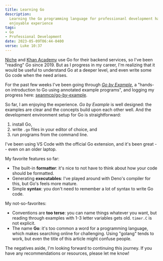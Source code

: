 ```yaml
---
title: Learning Go
description:
  Learning the Go programming language for professionanl development has been an
  enjoyable experience
tags:
- Go
- Professional Development
date: 2023-05-09T06:44-0400
verse: Luke 10:37
---
```


[Niche](https://niche.com) and [Khan Academy](https://khanacademy.org) use Go
for their backend services, so I've been "reading" Go since 2019. But as I
progress in my career, I'm realizing that it would be useful to understand Go at
a deeper level, and even write some Go code when the need arises.

For the past few weeks I've been going through
[_Go by Example_](https://gobyexample.com), a "hands-on introduction to Go using
annotated example programs", and logging my progress here:
[seanmcp/go-by-example](https://github.com/seanmcp/go-by-example).

So far, I am enjoying the experience. _Go by Example_ is well designed: the
examples are clear and the concepts build upon each other well. And the
development environment setup for Go is straightforward:

1. install Go,
2. write `.go` files in your editor of choice, and
3. run programs from the command line.

I've been using VS Code with the official Go extension, and it's been great --
even on an older laptop.

My favorite features so far:

- The built-in **formatter**: it's nice to not have to think about how your code
  should be formatted.
- Generating **executables**: I've played around with Deno's compiler for this,
  but Go's feels more mature.
- Simple **syntax**: you don't need to remember a lot of syntax to write Go
  code.

My not-so-favorites:

- Conventions are **too terse**: you can name things whatever you want, but
  reading through examples with 1-3 letter variables gets old. `timer.C` is not
  explicit.
- The name **Go**: it's too common a word for a programming language, which
  makes searching online for challenging. Using "golang" tends to work, but even
  the title of this article might confuse people.

The negatives aside, I'm looking forward to continuing this journey. If you have
any recommendations or resources, please let me know!
